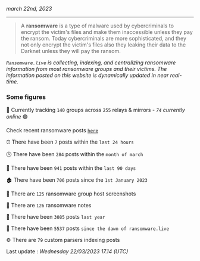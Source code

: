 _march 22nd, 2023_

---

> A **ransomware** is a type of malware used by cybercriminals to encrypt the victim's files and make them inaccessible unless they pay the ransom. Today cybercriminals are more sophisticated, and they not only encrypt the victim's files also they leaking their data to the Darknet unless they will pay the ransom.


_`Ransomware.live` is collecting, indexing, and centralizing ransomware information from most ransomware groups and their victims. The information posted on this website is dynamically updated in near real-time._

### Some figures 

🔎 Currently tracking `140` groups across `255` relays & mirrors - _`74` currently online_ 🟢

Check recent ransomware posts [`here`](recentposts.md)


⏰ There have been `7` posts within the `last 24 hours`

🕓 There have been `284` posts within the `month of march`

📅 There have been `941` posts within the `last 90 days`

🏚 There have been `706` posts since the `1st January 2023`

📸 There are `125` ransomware group host screenshots

📝 There are `126` ransomware notes

🚀 There have been `3085` posts `last year`

🐣 There have been `5537` posts `since the dawn of ransomware.live`

⚙️ There are `79` custom parsers indexing posts



Last update : _Wednesday 22/03/2023 17.14 (UTC)_

